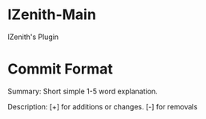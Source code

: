 # IZenith-Main
IZenith's Plugin
# Commit Format
Summary: Short simple 1-5 word explanation.

Description: [+] for additions or changes. [-] for removals
